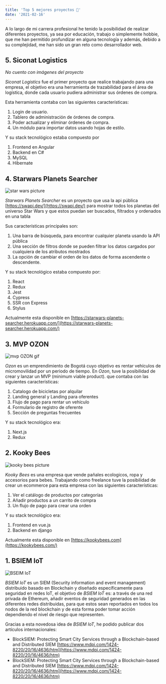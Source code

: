```yaml
---
title: 'Top 5 mejores proyectos 🚀'
date: '2021-02-16'
---
```


A lo largo de mi carrera profesional he tenido la posibilidad de realizar diferentes proyectos, ya sea por educación, trabajo o simplemente hobbie, que me han permitido profundizar en alguna tecnología y además, debido a su complejidad, me han sido un gran reto como desarrollador web. 

## 5. Siconat Logistics

*No cuento con imágenes del proyecto*

*Siconat Logistics* fue el primer proyecto que realice trabajando para una empresa, el objetivo era una herramienta de trazabilidad para el área de logística, donde cada usuario pudiera administrar sus órdenes de compra. 

Esta herramienta contaba con las siguientes características:

1. Login de usuario.
2. Tablero de administración de órdenes de compra.
3. Poder actualizar y eliminar órdenes de compra.
4. Un módulo para importar datos usando hojas de estilo.

Y su stack tecnológico estaba compuesto por

1. Frontend en Angular
2. Backend en C#
3. MySQL
4. Hibernate

## 4. Starwars Planets Searcher

![star wars picture](https://firebasestorage.googleapis.com/v0/b/blog-dd6cf.appspot.com/o/starwars.png?alt=media&token=b8853f52-e29d-4e09-96cd-6491110c7b73)

*Starwars Planets Searcher* es un proyecto que usa la api pública  [https://swapi.dev/](https://swapi.dev/) para mostrar todos los planetas del universo Star Wars y que estos puedan ser buscados, filtrados y ordenados en una tabla

Sus características principales son: 

1. Una barra de búsqueda, para encontrar cualquier planeta usando la API pública
2. Una sección de filtros donde se pueden filtrar los datos cargados por cualquiera de los atributos mostrados
3. La opción de cambiar el orden de los datos de forma ascendente o descendente.

Y su stack tecnológico estaba compuesto por:

1. React 
2. Redux
3. Jest
4. Cypress
5. SSR con Express
6. Stylus

Actualmente esta disponible en [https://starwars-planets-searcher.herokuapp.com/](https://starwars-planets-searcher.herokuapp.com/)

## 3. MVP OZON

![mvp OZON gif](https://firebasestorage.googleapis.com/v0/b/blog-dd6cf.appspot.com/o/ozon.gif?alt=media&token=8866e36f-2af2-43cf-a9f0-d5391ddec6c3)

*Ozon* es un emprendimiento de Bogotá cuyo objetivo es rentar vehículos de micromovilidad por un periodo de tiempo. En *Ozon*, tuve la posibilidad de crear y lanzar un MVP (minimum viable product). que contaba con las siguientes características:

1. Catalogo de bicicletas por alquilar
2. Landing general y Landing para oferentes
3. Flujo de pago para rentar un vehículo
4. Formulario de registro de oferente 
5. Sección de preguntas frecuentes

Y su stack tecnológico era:

1. Next.js 
2. Redux

## 2. Kooky Bees

![kooky bees picture](https://firebasestorage.googleapis.com/v0/b/blog-dd6cf.appspot.com/o/kookybees.png?alt=media&token=8c234108-964a-4417-b935-d89009adfa9b)

*Kooky Bees* es una empresa que vende pañales ecologicos, ropa y accesorios para bebes. Trabajando como freelance tuve la posibilidad de crear un ecommerce para esta empresa con las siguientes características:

1. Ver el catálogo de productos por categorías
2. Añadir productos a un carrito de compra 
3. Un flujo de pago para crear una orden

Y su stack tecnológico era:

1. Frontend en vue.js
2. Backend en django 

Actualmente esta disponible en [https://kookybees.com](https://kookybees.com/)

## 1. BSIEM IoT

![BSEIM IoT](https://firebasestorage.googleapis.com/v0/b/blog-dd6cf.appspot.com/o/bsiem.jpg?alt=media&token=ff528ef5-f1ea-447f-88e8-ce30164d0714)

*BSIEM IoT* es un SIEM (Security information and event management) distribuido basado en Blockchain y diseñado específicamente para seguridad en redes IoT, el objetivo de *BSIEM IoT* es: a través de una red privada de Ethereum, añadir eventos de seguridad generados en las diferentes redes distribuidas, para que estos sean reportados en todos los nodos de la red blockchain y de esta forma poder tomar acción dependiendo el nivel de riesgo que representen.

Gracias a esta novedosa idea de *BSIEM IoT*, he podido publicar dos artículos internacionales:

- BlockSIEM: Protecting Smart City Services through a Blockchain-based and Distributed SIEM  [https://www.mdpi.com/1424-8220/20/16/4636/htm](https://www.mdpi.com/1424-8220/20/16/4636/htm)
- BlockSIEM: Protecting Smart City Services through a Blockchain-based and Distributed SIEM [https://www.mdpi.com/1424-8220/20/16/4636/htm](https://www.mdpi.com/1424-8220/20/16/4636/htm)